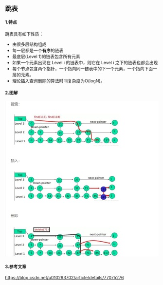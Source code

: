 ## 跳表

#### 1.特点

跳表具有如下性质：
- 由很多层结构组成
- 每一层都是一个**有序**的链表
- 最底层(Level 1)的链表包含所有元素
- 如果一个元素出现在 Level i 的链表中，则它在 Level i 之下的链表也都会出现
- 每个节点包含两个指针，一个指向同一链表中的下一个元素，一个指向下面一层的元素。
- 理论插入查询删除的算法时间复杂度为O(logN)。

#### 2.图解

<img src="https://raw.githubusercontent.com/QinKai176/Image-Hosting/master/img/20210220105157.png"/>

#### 3.参考文章

https://blog.csdn.net/u010293702/article/details/77075276